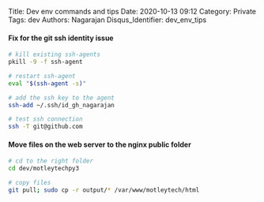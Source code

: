 Title: Dev env commands and tips
Date: 2020-10-13 09:12
Category: Private
Tags: dev
Authors: Nagarajan
Disqus_Identifier: dev_env_tips

<h4>Fix for the git ssh identity issue </h4>

```bash
# kill existing ssh-agents
pkill -9 -f ssh-agent

# restart ssh-agent
eval "$(ssh-agent -s)"

# add the ssh key to the agent
ssh-add ~/.ssh/id_gh_nagarajan

# test ssh connection
ssh -T git@github.com
```

<h4>Move files on the web server to the nginx public folder</h4>

```bash
# cd to the right folder
cd dev/motleytechpy3

# copy files
git pull; sudo cp -r output/* /var/www/motleytech/html
```
